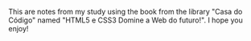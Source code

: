 This are notes from my study using the book from the library "Casa do Código" named "HTML5 e CSS3 Domine a Web do futuro!". I hope you enjoy!
